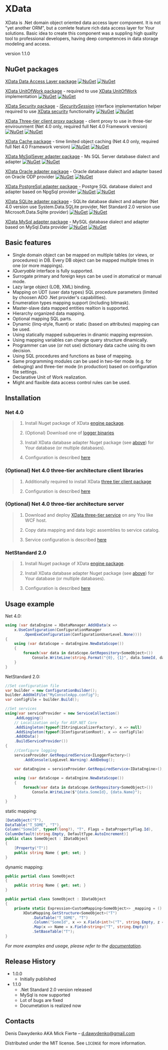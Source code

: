 # XData
XData is .Net domain object oriented data access layer component. It is not "yet another ORM", but а comlete feature rich data access layer for Your solutions. Basic idea to create this component was a suppling high quality tool to professional developers, having deep competences in data storage modeling and access.

version 1.1.0
## NuGet packages

[XData Data Access Layer package](https://packages.nuget.org/packages/XData.DataAccessLayer_BrokenLink/)
[![NuGet](https://img.shields.io/nuget/v/XData.DataAccessLayer_BrokenLink.svg?style=plastic)]()
[![NuGet](https://img.shields.io/nuget/dt/XData.DataAccessLayer_BrokenLink.svg?style=plastic)]()

[XData UnitOfWork package](https://packages.nuget.org/packages/XData.WorkSet_BrokenLink/) - required to use [XData UnitOfWork](http://mickfierte.github.io/XData/tutorial/unit_of_work.html) implementation
[![NuGet](https://img.shields.io/nuget/v/XData.WorkSet_BrokenLink.svg?style=plastic)]()
[![NuGet](https://img.shields.io/nuget/dt/XData.WorkSet_BrokenLink.svg?style=plastic)]()

[XData Security package](https://packages.nuget.org/packages/XData.Security.Abstractions_BrokenLink/) - [_ISecuritySession_](http://mickfierte.github.io/XData/api/XData.Interfaces.ISecuritySession.html) interface implementation helper required to use [XData security](http://mickfierte.github.io/XData/tutorial/security.html) functionality
[![NuGet](https://img.shields.io/nuget/v/XData.WorkSet_BrokenLink.svg?style=plastic)]()
[![NuGet](https://img.shields.io/nuget/dt/XData.WorkSet_BrokenLink.svg?style=plastic)]()

[XData Three-tier client proxy package](https://packages.nuget.org/packages/XData.Remote_BrokenLink/) - client proxy to use in three-tier envirounment (Net 4.0 only, required full Net 4.0 Framework version)
[![NuGet](https://img.shields.io/nuget/v/XData.Remote_BrokenLink.svg?style=plastic)]()
[![NuGet](https://img.shields.io/nuget/dt/XData.Remote_BrokenLink.svg?style=plastic)]()

[XData Cache package](https://packages.nuget.org/packages/XData.Cache_BrokenLink/) - time limited object caching (Net 4.0 only, required full Net 4.0 Framework version)
[![NuGet](https://img.shields.io/nuget/v/XData.Cache_BrokenLink.svg?style=plastic)]()
[![NuGet](https://img.shields.io/nuget/dt/XData.Cache_BrokenLink.svg?style=plastic)]()

[XData MsSqlSever adapter package](https://packages.nuget.org/packages/XData.MsSqlServer_BrokenLink/) - Ms SQL Server database dialect and adapter
[![NuGet](https://img.shields.io/nuget/v/XData.MsSqlServer_BrokenLink.svg?style=plastic)]()
[![NuGet](https://img.shields.io/nuget/dt/XData.MsSqlServer_BrokenLink.svg?style=plastic)]()

[XData Oracle adapter package](https://packages.nuget.org/packages/XData.Oracle.Odp_BrokenLink/) - Oracle database dialect and adapter based on Oracle ODP provider
[![NuGet](https://img.shields.io/nuget/v/XData.Oracle.Odp_BrokenLink.svg?style=plastic)]()
[![NuGet](https://img.shields.io/nuget/dt/XData.Oracle.Odp_BrokenLink.svg?style=plastic)]()

[XData PostgreSql adapter package](https://packages.nuget.org/packages/XData.PostgreSql.NpgSql_BrokenLink/) - Postgre SQL database dialect and adapter based on NpgSql provider
[![NuGet](https://img.shields.io/nuget/v/XData.PostgreSql.NpgSql_BrokenLink.svg?style=plastic)]()
[![NuGet](https://img.shields.io/nuget/dt/XData.PostgreSql.NpgSql_BrokenLink.svg?style=plastic)]()

[XData SQLite adapter package](https://packages.nuget.org/packages/XData.SQLite_BrokenLink/) - SQLite database dialect and adapter (Net 4.0 version use System.Data.SQLite provider, Net Standard 2.0 version use Microsoft.Data.Sqlite provider)
[![NuGet](https://img.shields.io/nuget/v/XData.SQLite_BrokenLink.svg?style=plastic)]()
[![NuGet](https://img.shields.io/nuget/dt/XData.SQLite_BrokenLink.svg?style=plastic)]()

[XData MySql adapter package](https://packages.nuget.org/packages/XData.MySql_BrokenLink/) - MySQL database dialect and adapter based on MySql.Data provider
[![NuGet](https://img.shields.io/nuget/v/XData.MySql_BrokenLink.svg?style=plastic)]()
[![NuGet](https://img.shields.io/nuget/dt/XData.MySql_BrokenLink.svg?style=plastic)]()

## Basic features
* Single domain object can be mapped on multiple tables (or views, or procedures) in DB. Every DB object can be mapped multiple times in one (or more mappings).
* _IQueryable_ interface is fully supported.
* Surrogate primary and foreign keys can be used in atomatical or manual mode.
* Lazy large object (LOB, XML) binding.
* Mapping on UDT (user data types) SQL procedure parameters (limited by choosen ADO .Net provider's capabilities).
* Enumeration types mapping support (including bitmask).
* Master-slave data mapped entities realtion is supported.
* Hierarchy organized data mapping.
* Optional mapping SQL parts.
* Dynamic (linq-style, fluent) or static (based on attributes) mapping can be used.
* Using statically mapped subqueries in dinamic mapping expression.
* Using mapping variables can change query structure dinamically.
* Programmer can use (or not use) dictionary data cache using its own decision.
* Using SQL procedures and functions as base of mapping.
* Same programming modules can be used in two-tier mode (e.g. for debuging) and three-tier mode (in production) based on configuration file settings.
* Declarative Unit of Work realization.
* Might and flaxible data access control rules can be used.

## Installation

### Net 4.0

>1) Install Nuget package of XData [engine package](https://packages.nuget.org/packages/XData.DataAccessLayer_BrokenLink/).
>
>2) (Optional) Download one of [logger binaries](http://mickfierte.github.io/XData/index.html#Net-4.0)
>
>3) Install XData database adapter Nuget package (see [above](http://mickfierte.github.io/XData/#nuget-packages)) for Your database (or multiple databases).
>
>4) Configuration is described [here](http://mickfierte.github.io/XData/tutorial/config.html)

### (Optional) Net 4.0 three-tier architecture client libraries

>1) Additionally required to install XData [three tier client package](https://packages.nuget.org/packages/XData.Remote_BrokenLink/)
>
>2) Configuration is described [here](http://mickfierte.github.io/XData/tutorial/three_tier.html)

### (Optional) Net 4.0 three-tier architecture server

>1) Download and deploy [XData three-tier service](http://mickfierte.github.io/XData/index.html#Net-4.0) on any You like WCF host.
>
>2) Copy data mapping and data logic assemblies to service catalog.
>
>3) Service configuration is described [here](http://mickfierte.github.io/XData/tutorial/config.html)

### NetStandard 2.0

>1) Install Nuget package of XData [engine package](https://packages.nuget.org/packages/XData.DataAccessLayer_BrokenLink/).
>
>2) Install XData database adapter Nuget package (see [above](http://mickfierte.github.io/XData/#nuget-packages)) for Your database (or multiple databases).
>
>3) Configuration is described [here](http://mickfierte.github.io/XData/tutorial/config.html)


## Usage example
Net 4.0:
```csharp
using (var dataEngine = XDataManager.AddXData(x => 
	x.UseConfiguration(ConfigurationManager
		.OpenExeConfiguration(ConfigurationUserLevel.None))))
{
    using (var dataScope = dataEngine.NewDataScope())
    {
        foreach(var data in dataScope.GetRepository<SomeObject>())
            Console.WriteLine(string.Format("{0}, {1}", data.SomeId, data.Name));
    }                     
}
```
NetStandard 2.0:
```csharp
//Set configuration file
var builder = new ConfigurationBuilder();
builder.AddXmlFile("MyConsoleApp.config");
var configFile = builder.Build();

//Set services
using(var serviceProvider = new ServiceCollection()
    .AddLogging()
    // Localization only for ASP.NET Core
    .AddSingleton(typeof(IStringLocalizerFactory), x => null)
    .AddSingleton(typeof(IConfigurationRoot), x => configFile)
    .AddXData()
    .BuildServiceProvider())
{
	//Configure logging
	serviceProvider.GetRequiredService<ILoggerFactory>()
		.AddConsole(LogLevel.Warning).AddDebug();

	var dataEngine = serviceProvider.GetRequiredService<IDataEngine>();
	
	using (var dataScope = dataEngine.NewDataScope())
	{
		foreach(var data in dataScope.GetRepository<SomeObject>())
			Console.WriteLine($"{data.SomeId}, {data.Name}");
	}
}
```
static mapping:
```csharp
[DataObject("T"),
DataTable("T_SOME", "T"),
Column("SomeId", typeof(long?), "T", Flags = DataPropertyFlag.Id),
ColumnDefault(string.Empty, DefaultType.AutoIncrement)]
public class SomeObject : IDataObject
{
    [Property("T")]
    public string Name { get; set; }
}
```
dynamic mapping:
```csharp
public partial class SomeObject
{
    public string Name { get; set; }
}
```
```csharp
public partial class SomeObject : IDataObject
{
    private static Expression<CustomMapping<SomeObject>> _mapping = () =>
        XDataMapping.GetStructure<SomeObject>("T")
            .DataTable("T_SOME", "T")
            .Column("SomeId", x => x.Field<int?>("T", string.Empty, z => z.Key()))
            .Map(x => Name = x.Field<string>("T", string.Empty))
            .SetBaseTable("T");
}
```

_For more examples and usage, please refer to the [documentation](http://mickfierte.github.io/XData/)._

## Release History

* 1.0.0
    * Initially published
* 1.1.0
    * .Net Standard 2.0 version released
	* MySql is now supported
	* Lot of bugs are fixed
	* Documetation is realized now

## Contacts

Denis Dawydenko AKA Mick Fierte – d.dawydenko@gmail.com

Distributed under the MIT license. See ``LICENSE`` for more information.